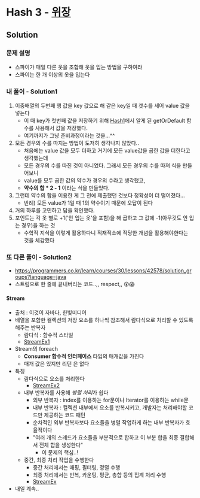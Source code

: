 # Hash 3 - [위장](https://programmers.co.kr/learn/courses/30/lessons/42578)

## Solution

### 문제 설명
* 스파이가 매일 다른 옷을 조합해 옷을 입는 방법을 구하여라
* 스파이는 한 개 이상의 옷을 입는다

### 내 풀이 - Solution1
1. 이중배열의 두번째 행 값을 key 값으로 해 같은 key일 때 갯수를 세어 value 값을 넣는다
	* 이 때 key가 첫번째 값을 저장하기 위해 [Hash1](https://github.com/jykim3097/Programmers/tree/main/src/highscorekit/hash/hash1_%EC%99%84%EC%A3%BC%ED%95%98%EC%A7%80%EB%AA%BB%ED%95%9C%EC%84%A0%EC%88%98)에서 알게 된 getOrDefault 함수를 사용해서 값을 저장했다.
	* 여기까지가 그냥 준비과정이라는 것을...^^
2. 모든 경우의 수를 따지는 방법이 도저히 생각나지 않았다..
	* 처음에는 value 값을 모두 더하고 거기에 모든 value값을 곱한 값을 더한다고 생각했는데
	* 모든 경우의 수를 따진 것이 아니었다. 그래서 모든 경우의 수를 따져 식을 만들어보니
	* value를 모두 곱한 값의 약수가 경우의 수라고 생각했고,
	* **약수의 합 * 2 - 1** 이라는 식을 만들었다.
3. 그런데 약수의 합을 이용한 게 그 전에 제출했던 것보다 정확성이 더 떨어졌다...
	* 반례) 모든 value가 1일 때 1의 약수이기 때문에 오답이 된다
4. 거의 하루를 고민하고 답을 확인했다.
5. 포인트는 각 옷 별로 +1('안 입는 옷'을 포함)을 해 곱하고 그 값에 -1(아무것도 안 입는 경우)을 하는 것
	* 수학적 지식을 이렇게 활용하다니 적재적소에 적당한 개념을 활용해야한다는 것을 체감했다

### 또 다른 풀이 - Solution2
* https://programmers.co.kr/learn/courses/30/lessons/42578/solution_groups?language=java
* 스트림으로 한 줄에 끝내버리는 코드..,, respect,, 😲😱

#### Stream
* 출처 : 이것이 자바다, 한빛미디어
* 배열을 포함한 컬렉션의 저장 요소를 하나씩 참조해서 람다식으로 처리할 수 있도록 해주는 반복자
	* 람다식 : 함수적 스타일
	* [StreamEx1]()
* Stream의 foreach
	* **Consumer 함수적 인터페이스** 타입의 매개값을 가진다
	* 매개 값은 있지만 리턴 은 없다
* 특징
	* 람다식으로 요소를 처리한다
		* [StreamEx2]()
	* 내부 반복자를 사용해 *병렬 처리*가 쉽다
		* 외부 반복자 : index를 이용하는 for문이나 Iterator를 이용하는 while문
		* 내부 반복자 : 컬렉션 내부에서 요소를 반복시키고, 개발자는 처리해야할 코드만 제공하는 코드 패턴
		* 순차적인 외부 반복자보다 요소들을 병렬 작업하게 하는 내부 반복자가 효율적이다
		* "여러 개의 스레드가 요소들을 부분적으로 합하고 이 부분 합을 최종 결합해서 전체 합을 생성한다"
			* 이 문제의 핵심..!
	* 중간, 최종 처리 작업을 수행한다
		* 중간 처리에서는 매핑, 필터링, 정렬 수행
		* 최종 처리에서는 반복, 카운팅, 평균, 총합 등의 집계 처리 수행
		* [StreamEx]()
* 내일 계속..